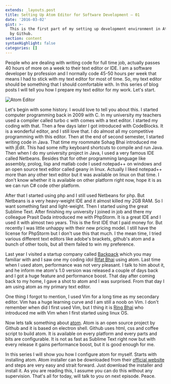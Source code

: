 ```yaml
---
extends: _layouts.post
title: Setting Up Atom Editor for Software Development – 01
date: '2016-03-02'
gist: >-
  This is the first part of my setting up development environment in Atom editor
  by Github.
section: content
syntaxHighlight: false
categories: []
---
```


People who are dealing with writing code for full time job, actually passes 40 hours of more on a week to their text editor or IDE. I am a software developer by profession and I normally code 45-50 hours per week that means I had to stick with my text editor for most of time. So, my text editor should be something that I should comfortable with. In this series of blog posts I will tell you how I prepare my text editor for my work. Let's start.

![Atom Editor](/images/posts/atom-editor.png)

Let's begin with some history. I would love to tell you about this. I started computer programming back in 2009 with C. In my university my teachers used a compiler called turbo c with comes with a text editor. I started my coding with that. Then a few days later I got introduced with CodeBlocks. It is a wonderful editor, and I still love that. I do almost all my competitive programming with this editor. Then at the end of second semester, I started writing code in Java. That time my roommate Sohag Bhai introduced me with jEdit. This had some nifty keyboard shortcuts to compile and run Java. Then when I do my university project in Java, I used a very famous IDE called Netbeans. Besides that for other programming language like assembly, prolog, lisp and matlab code I used notepad++ on windows and an open source text editor called geany in linux. Actually I liked notepad++ more than any other text editor but it was available on linux on that time. I don't know whether it is available on other platform right now, hope it is as we can run C# code other platform.

After that I started using php and I still used Netbeans for php. But Netbeans is a very heavy-weight IDE and it almost killed my 2GB RAM. So I want something fast and light-weight. Then I started using the great Sublime Text. After finishing my university I joined in job and there my colleague Prasit Dada introduced me with PhpStorm. It is a great IDE and I used it with almost two years. This is the first IDE that I paid money for. But recently I was little unhappy with their new pricing model. I still have the license for PhpStorm but I don't use this that much. I the mean time, I tried various different text editors like adobe's brackets, github's atom and a bunch of other tools, but all them failed to win my preference.

Last year I visited a startup company called [Backpack](https://backpackbang.com) which you may familiar with and I saw one my coding idol [Rifat Bhai](https://twitter.com/rifat) using atom. Last time when I used atom, performance was not very pleasant. I talk to him about it, and he inform me atom's 1.0 version was released a couple of days back and I got a huge feature and performance boost. That day after coming back to my home, I gave a shot to atom and I was surprised. From that day I am using atom as my primary text editor.

One thing I forgot to mention, I used Vim for a long time as my secondary editor. Vim has a huge learning curve and I am still a noob on Vim. I don't remember when did I first used Vim, but I thing it is [Ring Bhai](https://twitter.com/toshazed) who introduced me with Vim when I first started using linux OS.

Now lets talk something about [atom](https://github.com/atom). Atom is an open source project by Github and it is based on electron shell. Github uses html, css and coffee script to build atom. It is available on every platform and every parts and bits are configurable. It is not as fast as Sublime Text right now but with every release it gains performance boost, but it is good enough for me.

In this series I will show you how I configure atom for myself. Starts with installing atom. Atom installer can be downloaded from their [official website](https://atom.io) and steps are very easy and strait forward. Just download the installer and install it. As you are reading this, I assume you can do this without any supervision. That's all for today, will talk to you on next episode. Peace.
